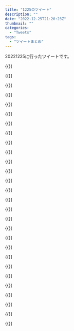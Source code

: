 ```yaml
---
title: "1225のツイート"
description: ""
date: "2022-12-25T21:20:23Z"
thumbnail: ""
categories:
  - "Tweets"
tags:
  - "ツイートまとめ"
---
```

20221225に行ったツイートです。
<!--more-->
{{<tweetlike text="更新 20221224のツイートまとめ https://t.co/YoicTaDzkK 784　December 25, 2022 at 06:20AM" screenname="jme/k.h (@JME_KH)" url="https://twitter.com/JME_KH/status/1606761849944432641?ref_src=twsrc%5Etfw" date="December 24 2022">}}

{{<tweetlike text="タロウが何かおかしいのか" screenname="jme/k.h (@JME_KH)" url="https://twitter.com/JME_KH/status/1606810823720304642?ref_src=twsrc%5Etfw" date="December 24 2022">}}

{{<tweetlike text="いやそういう演技か" screenname="jme/k.h (@JME_KH)" url="https://twitter.com/JME_KH/status/1606811127958368258?ref_src=twsrc%5Etfw" date="December 24 2022">}}

{{<tweetlike text="ジロウとほとんど面識ないよなあ" screenname="jme/k.h (@JME_KH)" url="https://twitter.com/JME_KH/status/1606812240577196032?ref_src=twsrc%5Etfw" date="December 24 2022">}}

{{<tweetlike text="ゴレンジャー、これでいいのか？" screenname="jme/k.h (@JME_KH)" url="https://twitter.com/JME_KH/status/1606815364972957696?ref_src=twsrc%5Etfw" date="December 24 2022">}}

{{<tweetlike text="Satisfactoryはクリスマスのことやり終えたから一旦アンインストールでいいな\nまた数年経ってライン作る系の機運が高まったときにやるかもしれない程度" screenname="jme/k.h (@JME_KH)" url="https://twitter.com/JME_KH/status/1606907590512115712?ref_src=twsrc%5Etfw" date="December 25 2022">}}

{{<tweetlike text="開幕不仲というかなんというか" screenname="jme/k.h (@JME_KH)" url="https://twitter.com/JME_KH/status/1606923150331375616?ref_src=twsrc%5Etfw" date="December 25 2022">}}

{{<tweetlike text="OP変わってるか？" screenname="jme/k.h (@JME_KH)" url="https://twitter.com/JME_KH/status/1606923469526269955?ref_src=twsrc%5Etfw" date="December 25 2022">}}

{{<tweetlike text="まず水星の魔女が何なのか" screenname="jme/k.h (@JME_KH)" url="https://twitter.com/JME_KH/status/1606929035292200961?ref_src=twsrc%5Etfw" date="December 25 2022">}}

{{<tweetlike text="っていうかFGOか" screenname="jme/k.h (@JME_KH)" url="https://twitter.com/JME_KH/status/1606950630396157952?ref_src=twsrc%5Etfw" date="December 25 2022">}}

{{<tweetlike text="PoEはやっと今回のメインスキルにたどり着いた" screenname="jme/k.h (@JME_KH)" url="https://twitter.com/JME_KH/status/1606951687612428288?ref_src=twsrc%5Etfw" date="December 25 2022">}}

{{<tweetlike text="ちょっと編成が適当すぎたか" screenname="jme/k.h (@JME_KH)" url="https://twitter.com/JME_KH/status/1606961704486985728?ref_src=twsrc%5Etfw" date="December 25 2022">}}

{{<tweetlike text="やっぱりヘラクレス" screenname="jme/k.h (@JME_KH)" url="https://twitter.com/JME_KH/status/1606969073849761792?ref_src=twsrc%5Etfw" date="December 25 2022">}}

{{<tweetlike text="ただの地球空洞説でもなさそうだな\n楕円ぽくは描かないだろうから" screenname="jme/k.h (@JME_KH)" url="https://twitter.com/JME_KH/status/1606971072020353026?ref_src=twsrc%5Etfw" date="December 25 2022">}}

{{<tweetlike text="新年これは期待していいのか？" screenname="jme/k.h (@JME_KH)" url="https://twitter.com/JME_KH/status/1606971658652495873?ref_src=twsrc%5Etfw" date="December 25 2022">}}

{{<tweetlike text="おお、エラー押したときのボイス、3回変わるのか\nこういうの好き\nいや、最近はRPGで人に話しかけるの面倒だと思うようになってきちゃってるから何か条件があるけど" screenname="jme/k.h (@JME_KH)" url="https://twitter.com/JME_KH/status/1606972404479463425?ref_src=twsrc%5Etfw" date="December 25 2022">}}

{{<tweetlike text="波打つ感じの虹色感あるパネルだったりだけど、そこを動かすのは仕様的に無理だった感じか" screenname="jme/k.h (@JME_KH)" url="https://twitter.com/JME_KH/status/1606973722036162560?ref_src=twsrc%5Etfw" date="December 25 2022">}}

{{<tweetlike text="デュワッ" screenname="jme/k.h (@JME_KH)" url="https://twitter.com/JME_KH/status/1606974179072675840?ref_src=twsrc%5Etfw" date="December 25 2022">}}

{{<tweetlike text="ってことはORTと戦えるレベルか" screenname="jme/k.h (@JME_KH)" url="https://twitter.com/JME_KH/status/1606974296580325376?ref_src=twsrc%5Etfw" date="December 25 2022">}}

{{<tweetlike text="久宇舞弥" screenname="jme/k.h (@JME_KH)" url="https://twitter.com/JME_KH/status/1606976633113837573?ref_src=twsrc%5Etfw" date="December 25 2022">}}

{{<tweetlike text="何か2Dのゲームだったのに実は3Dだったみたいな感動が少しあるシーンだったな" screenname="jme/k.h (@JME_KH)" url="https://twitter.com/JME_KH/status/1606977969695920129?ref_src=twsrc%5Etfw" date="December 25 2022">}}

{{<tweetlike text="アーツ宝具" screenname="jme/k.h (@JME_KH)" url="https://twitter.com/JME_KH/status/1606979044960260097?ref_src=twsrc%5Etfw" date="December 25 2022">}}

{{<tweetlike text="ああそうかシャナの四神あたりで出てきた単語か？" screenname="jme/k.h (@JME_KH)" url="https://twitter.com/JME_KH/status/1606979972316663809?ref_src=twsrc%5Etfw" date="December 25 2022">}}

{{<tweetlike text="あと多分Civ" screenname="jme/k.h (@JME_KH)" url="https://twitter.com/JME_KH/status/1606980046945910786?ref_src=twsrc%5Etfw" date="December 25 2022">}}

{{<tweetlike text="ああ、ブラックパンサーで最近聞いたな\nドラえもんの映画が最初の出会いではあるけど" screenname="jme/k.h (@JME_KH)" url="https://twitter.com/JME_KH/status/1606981641054064641?ref_src=twsrc%5Etfw" date="December 25 2022">}}

{{<tweetlike text="バスターとEXが全体だよな、多分" screenname="jme/k.h (@JME_KH)" url="https://twitter.com/JME_KH/status/1606981832788283393?ref_src=twsrc%5Etfw" date="December 25 2022">}}

{{<tweetlike text="攻撃力、全体だと三分の一とかになってるか?" screenname="jme/k.h (@JME_KH)" url="https://twitter.com/JME_KH/status/1606984588559257600?ref_src=twsrc%5Etfw" date="December 25 2022">}}

{{<tweetlike text="眠いしAP切れたし今日はここまで\nわざわざホームズじゃなくて無敵貫通礼装で良かったな" screenname="jme/k.h (@JME_KH)" url="https://twitter.com/JME_KH/status/1607015945456996353?ref_src=twsrc%5Etfw" date="December 25 2022">}}

